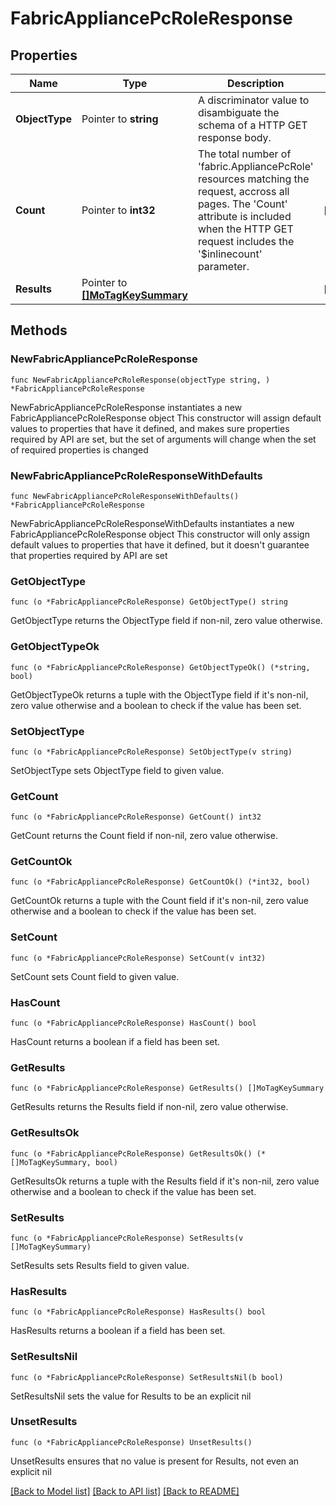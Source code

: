 # FabricAppliancePcRoleResponse

## Properties

Name | Type | Description | Notes
------------ | ------------- | ------------- | -------------
**ObjectType** | Pointer to **string** | A discriminator value to disambiguate the schema of a HTTP GET response body. | 
**Count** | Pointer to **int32** | The total number of &#39;fabric.AppliancePcRole&#39; resources matching the request, accross all pages. The &#39;Count&#39; attribute is included when the HTTP GET request includes the &#39;$inlinecount&#39; parameter. | [optional] 
**Results** | Pointer to [**[]MoTagKeySummary**](mo.TagKeySummary.md) |  | [optional] 

## Methods

### NewFabricAppliancePcRoleResponse

`func NewFabricAppliancePcRoleResponse(objectType string, ) *FabricAppliancePcRoleResponse`

NewFabricAppliancePcRoleResponse instantiates a new FabricAppliancePcRoleResponse object
This constructor will assign default values to properties that have it defined,
and makes sure properties required by API are set, but the set of arguments
will change when the set of required properties is changed

### NewFabricAppliancePcRoleResponseWithDefaults

`func NewFabricAppliancePcRoleResponseWithDefaults() *FabricAppliancePcRoleResponse`

NewFabricAppliancePcRoleResponseWithDefaults instantiates a new FabricAppliancePcRoleResponse object
This constructor will only assign default values to properties that have it defined,
but it doesn't guarantee that properties required by API are set

### GetObjectType

`func (o *FabricAppliancePcRoleResponse) GetObjectType() string`

GetObjectType returns the ObjectType field if non-nil, zero value otherwise.

### GetObjectTypeOk

`func (o *FabricAppliancePcRoleResponse) GetObjectTypeOk() (*string, bool)`

GetObjectTypeOk returns a tuple with the ObjectType field if it's non-nil, zero value otherwise
and a boolean to check if the value has been set.

### SetObjectType

`func (o *FabricAppliancePcRoleResponse) SetObjectType(v string)`

SetObjectType sets ObjectType field to given value.


### GetCount

`func (o *FabricAppliancePcRoleResponse) GetCount() int32`

GetCount returns the Count field if non-nil, zero value otherwise.

### GetCountOk

`func (o *FabricAppliancePcRoleResponse) GetCountOk() (*int32, bool)`

GetCountOk returns a tuple with the Count field if it's non-nil, zero value otherwise
and a boolean to check if the value has been set.

### SetCount

`func (o *FabricAppliancePcRoleResponse) SetCount(v int32)`

SetCount sets Count field to given value.

### HasCount

`func (o *FabricAppliancePcRoleResponse) HasCount() bool`

HasCount returns a boolean if a field has been set.

### GetResults

`func (o *FabricAppliancePcRoleResponse) GetResults() []MoTagKeySummary`

GetResults returns the Results field if non-nil, zero value otherwise.

### GetResultsOk

`func (o *FabricAppliancePcRoleResponse) GetResultsOk() (*[]MoTagKeySummary, bool)`

GetResultsOk returns a tuple with the Results field if it's non-nil, zero value otherwise
and a boolean to check if the value has been set.

### SetResults

`func (o *FabricAppliancePcRoleResponse) SetResults(v []MoTagKeySummary)`

SetResults sets Results field to given value.

### HasResults

`func (o *FabricAppliancePcRoleResponse) HasResults() bool`

HasResults returns a boolean if a field has been set.

### SetResultsNil

`func (o *FabricAppliancePcRoleResponse) SetResultsNil(b bool)`

 SetResultsNil sets the value for Results to be an explicit nil

### UnsetResults
`func (o *FabricAppliancePcRoleResponse) UnsetResults()`

UnsetResults ensures that no value is present for Results, not even an explicit nil

[[Back to Model list]](../README.md#documentation-for-models) [[Back to API list]](../README.md#documentation-for-api-endpoints) [[Back to README]](../README.md)


